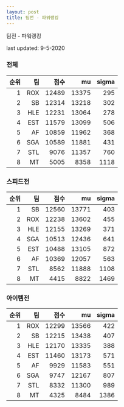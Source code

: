 ```yaml
---
layout: post
title: 팀전 - 파워랭킹
---
```


팀전 - 파워랭킹

last updated: 9-5-2020

### 전체

| 순위 | 팀 | 점수 | mu | sigma |
|---:|---:|---:|---:|---:|
| 1 | ROX | 12489 | 13375 | 295 |
| 2 | SB | 12314 | 13218 | 302 |
| 3 | HLE | 12231 | 13064 | 278 |
| 4 | EST | 11579 | 13099 | 506 |
| 5 | AF | 10859 | 11962 | 368 |
| 6 | SGA | 10589 | 11881 | 431 |
| 7 | STL | 9076 | 11357 | 760 |
| 8 | MT | 5005 | 8358 | 1118 |

### 스피드전

| 순위 | 팀 | 점수 | mu | sigma |
|---:|---:|---:|---:|---:|
| 1 | SB | 12560 | 13771 | 403 |
| 2 | ROX | 12238 | 13602 | 455 |
| 3 | HLE | 12155 | 13269 | 371 |
| 4 | SGA | 10513 | 12436 | 641 |
| 5 | EST | 10488 | 13105 | 872 |
| 6 | AF | 10369 | 12057 | 563 |
| 7 | STL | 8562 | 11888 | 1108 |
| 8 | MT | 4415 | 8822 | 1469 |

### 아이템전

| 순위 | 팀 | 점수 | mu | sigma |
|---:|---:|---:|---:|---:|
| 1 | ROX | 12299 | 13566 | 422 |
| 2 | SB | 12215 | 13438 | 407 |
| 3 | HLE | 12170 | 13335 | 388 |
| 4 | EST | 11460 | 13173 | 571 |
| 5 | AF | 9929 | 11583 | 551 |
| 6 | SGA | 9747 | 12167 | 807 |
| 7 | STL | 8332 | 11300 | 989 |
| 8 | MT | 4325 | 8484 | 1386 |
